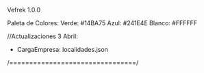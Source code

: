 Vefrek 1.0.0

Paleta de Colores:
Verde: #14BA75
Azul: #241E4E
Blanco: #FFFFFF

//Actualizaciones 3 Abril:

- CargaEmpresa: localidades.json

/================================/
